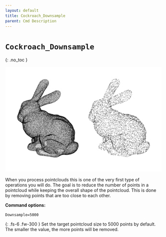 ```yaml
---
layout: default
title: Cockroach_Downsample
parent: Cmd Description
---
```


# `Cockroach_Downsample`
{: .no_toc }

![img_downsample](https://github.com/ibois-epfl/Cockroach-documentation/blob/docu-alpha/img/cmds/cockroach_downsample.jpg?raw=true)

When you process pointclouds this is one of the very first type of operations you will do. The goal is to reduce the number of points in a pointcloud while keeping the overall shape of the pointcloud. This is done by removing points that are too close to each other.

**Command options:**
```
Downsample=5000
```
{: .fs-6 .fw-300 }
Set the target pointcloud size to 5000 points by default. The smaller the value, the more points will be removed.
